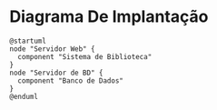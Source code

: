 # Diagrama De Implantação

```plantuml
@startuml
node "Servidor Web" {
  component "Sistema de Biblioteca"
}
node "Servidor de BD" {
  component "Banco de Dados"
}
@enduml
